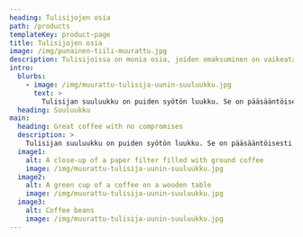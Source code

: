 ```yaml
---
heading: Tulisijojen osia
path: /products
templateKey: product-page
title: Tulisijojen osia
image: /img/punainen-tiili-muurattu.jpg
description: Tulisijoissa on monia osia, joiden omaksuminen on vaikeata ilman luontaista niiden kanssa toimimista taustanaan. Tässä muutamia selvennyksiä, joita olen matkan varrella itselleni selvittänyt. Jos huomaat alla virheitä ja puutteita, käytäthän yhteydenottolomaketta korjauksen lähettämiseksi...
intro:
  blurbs:
    - image: /img/muurattu-tulisija-uunin-suuluukku.jpg
      text: >
        Tulisijan suuluukku on puiden syötön luukku. Se on pääsääntöisesti valurautainen ja siinä saattaa olla ikkuna, josta näkee sisään tulipesään.
  heading: Suuluukku
main:
  heading: Great coffee with no compromises
  description: >
    Tulisijan suuluukku on puiden syötön luukku. Se on pääsääntöisesti valurautainen ja siinä saattaa olla ikkuna, josta näkee sisään tulipesään.
  image1:
    alt: A close-up of a paper filter filled with ground coffee
    image: /img/muurattu-tulisija-uunin-suuluukku.jpg
  image2:
    alt: A green cup of a coffee on a wooden table
    image: /img/muurattu-tulisija-uunin-suuluukku.jpg
  image3:
    alt: Coffee beans
    image: /img/muurattu-tulisija-uunin-suuluukku.jpg
---
```

